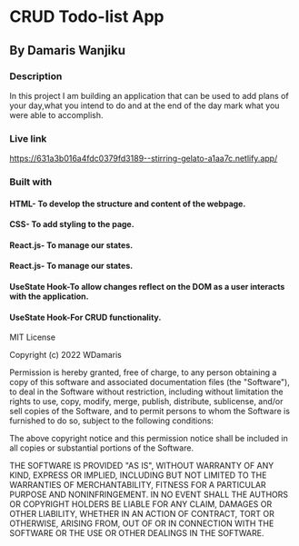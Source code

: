 # CRUD Todo-list App
## By Damaris Wanjiku
### Description
In this project I am building an application that can be used to add plans of your day,what you intend to do and at the end of the day mark what you were able to accomplish.
### Live link 
https://631a3b016a4fdc0379fd3189--stirring-gelato-a1aa7c.netlify.app/
### Built with
#### HTML- To develop the structure and content of the webpage.
#### CSS- To add styling to the page.
#### React.js- To manage our states.
#### React.js- To manage our states.
#### UseState Hook-To allow changes reflect on the DOM as a user interacts with the application.
#### UseState Hook-For CRUD functionality.
MIT License

Copyright (c) 2022 WDamaris

Permission is hereby granted, free of charge, to any person obtaining a copy
of this software and associated documentation files (the "Software"), to deal
in the Software without restriction, including without limitation the rights
to use, copy, modify, merge, publish, distribute, sublicense, and/or sell
copies of the Software, and to permit persons to whom the Software is
furnished to do so, subject to the following conditions:

The above copyright notice and this permission notice shall be included in all
copies or substantial portions of the Software.

THE SOFTWARE IS PROVIDED "AS IS", WITHOUT WARRANTY OF ANY KIND, EXPRESS OR
IMPLIED, INCLUDING BUT NOT LIMITED TO THE WARRANTIES OF MERCHANTABILITY,
FITNESS FOR A PARTICULAR PURPOSE AND NONINFRINGEMENT. IN NO EVENT SHALL THE
AUTHORS OR COPYRIGHT HOLDERS BE LIABLE FOR ANY CLAIM, DAMAGES OR OTHER
LIABILITY, WHETHER IN AN ACTION OF CONTRACT, TORT OR OTHERWISE, ARISING FROM,
OUT OF OR IN CONNECTION WITH THE SOFTWARE OR THE USE OR OTHER DEALINGS IN THE
SOFTWARE.
